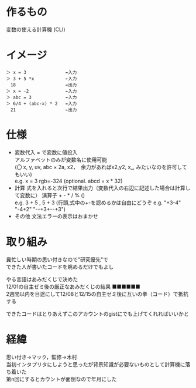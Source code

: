 # 作るもの
変数の使える計算機 (CLI)

# イメージ
```
＞ x = 3               ←入力
＞ 3 + 5 *x            ←入力
　18                   ←出力
＞ x = -2              ←入力
＞ abc = 3             ←入力
＞ 6/4 + (abc-x) * 2   ←入力
　21                   ←出力
```
 
# 仕様
- 変数代入
  = で変数に値投入  
  アルファベットのみが変数名に使用可能  
  (〇 x, y, uv, abc  × 2a, x2，　余力があればx2,y2, x_, みたいなのを許可してもいい)   
  e.g.  x = 3   rgb=-324  (optional. abcd = x * 32)  
- 計算
  式を入れると次行で結果出力（変数代入の右辺に記述した場合は計算して変数に）
  演算子 + - * / % ()  
  e.g. 3 + 5   ,  5 + 3  (行頭,式中の+-を認めるかは自由にどうぞ e.g.  "+3-4" "-4+2" "--+3+--+3")  
- その他
  文法エラーの表示はおまかせ  
  
# 取り組み
糞忙しい時期の思い付きなので"研究優先"で  
できた人が書いたコードを眺めるだけでもよし  
  
やる言語はあみだくじで決めた  
12/01の自主ゼミ後の厳正なあみだくじの結果 ■■■■■■  
2週間以内を目途にして12/08と12/15の自主ゼミ後に互いの拳（コード）で抵抗する  
  
できたコードはとりあえずこのアカウントのgistにでも上げてくれればいいかと  

# 経緯
思い付き->マック，監修->木村  
当初インタプリタにしようと思ったが背景知識が必要ないものとして計算機に落ち着いた  
第n回にするとカウントが面倒なので年月にした  
